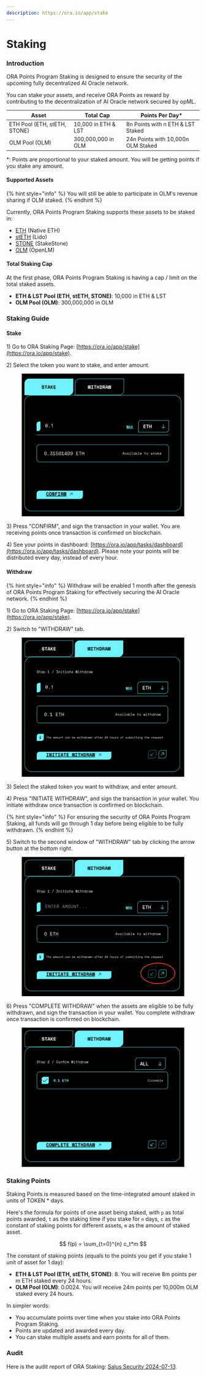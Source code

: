 ```yaml
---
description: https://ora.io/app/stake
---
```


# Staking

### Introduction

ORA Points Program Staking is designed to ensure the security of the upcoming fully decentralized AI Oracle network.

You can stake your assets, and receive ORA Points as reward by contributing to the decentralization of AI Oracle network secured by opML.

| Asset                        | Total Cap           | Points Per Day\*                   |
| ---------------------------- | ------------------- | ---------------------------------- |
| ETH Pool (ETH, stETH, STONE) | 10,000 in ETH & LST | 8n Points with n ETH & LST Staked  |
| OLM Pool (OLM)               | 300,000,000 in OLM  | 24n Points with 10,000n OLM Staked |

\*: Points are proportional to your staked amount. You will be getting points if you stake any amount.

#### Supported Assets

{% hint style="info" %}
You will still be able to participate in OLM's revenue sharing if OLM staked.
{% endhint %}

Currently, ORA Points Program Staking supports these assets to be staked in:

* [ETH](https://www.coingecko.com/en/coins/ethereum) (Native ETH)
* [stETH](https://www.coingecko.com/en/coins/lido-staked-ether) (Lido)
* [STONE](https://www.coingecko.com/en/coins/stakestone-ether) (StakeStone)
* [OLM](https://www.coingecko.com/en/coins/openlm-revshare-token) (OpenLM)

#### Total Staking Cap

At the first phase, ORA Points Program Staking is having a cap / limit on the total staked assets.

* **ETH & LST Pool (ETH, stETH, STONE)**: 10,000 in ETH & LST
* **OLM Pool (OLM)**: 300,000,000 in OLM

### Staking Guide

#### Stake

1\) Go to ORA Staking Page: [https://ora.io/app/stake](https://ora.io/app/stake).

2\) Select the token you want to stake, and enter amount.

<figure><img src="../.gitbook/assets/截屏2024-06-26 下午9.19.54.png" alt=""><figcaption></figcaption></figure>

3\) Press "CONFIRM", and sign the transaction in your wallet. You are receiving points once transaction is confirmed on blockchain.

4\) See your points in dashboard: [https://ora.io/app/tasks/dashboard](https://ora.io/app/tasks/dashboard). Please note your points will be distributed every day, instead of every hour.

#### Withdraw

{% hint style="info" %}
Withdraw will be enabled 1 month after the genesis of ORA Points Program Staking for effectively securing the AI Oracle network.
{% endhint %}

1\) Go to ORA Staking Page: [https://ora.io/app/stake](https://ora.io/app/stake).

2\) Switch to "WITHDRAW" tab.

<figure><img src="../.gitbook/assets/截屏2024-06-26 下午9.26.44.png" alt=""><figcaption></figcaption></figure>

3\) Select the staked token you want to withdraw, and enter amount.

4\) Press "INITIATE WITHDRAW", and sign the transaction in your wallet. You initiate withdraw once transaction is confirmed on blockchain.

{% hint style="info" %}
For ensuring the security of ORA Points Program Staking, all funds will go through 1 day before being eligible to be fully withdrawn.
{% endhint %}

5\) Switch to the second window of "WITHDRAW" tab by clicking the arrow button at the bottom right.

<figure><img src="../.gitbook/assets/截屏2024-06-26 下午9.34.25.png" alt=""><figcaption></figcaption></figure>

6\) Press "COMPLETE WITHDRAW" when the assets are eligible to be fully withdrawn, and sign the transaction in your wallet. You complete withdraw once transaction is confirmed on blockchain.

<figure><img src="../.gitbook/assets/截屏2024-06-26 下午9.36.07.png" alt=""><figcaption></figcaption></figure>

### Staking Points

Staking Points is measured based on the time-integrated amount staked in units of TOKEN \* days.

Here's the formula for points of one asset being staked, with `p` as total points awarded, `t` as the staking time if you stake for `n` days, `c` as the constant of staking points for different assets, `m` as the amount of staked asset.

$$
f(p) = \sum_{t=0}^{n} c_t*m
$$

The constant of staking points (equals to the points you get if you stake 1 unit of asset for 1 day):

* **ETH & LST Pool (ETH, stETH, STONE)**: 8. You will receive 8m points per m ETH staked every 24 hours.
* **OLM Pool (OLM)**: 0.0024. You will receive 24m points per 10,000m OLM staked every 24 hours.

In simpler words:

* You accumulate points over time when you stake into ORA Points Program Staking.
* Points are updated and awarded every day.
* You can stake multiple assets and earn points for all of them.

### Audit

Here is the audit report of ORA Staking: [Salus Security 2024-07-13](https://github.com/ora-io/audit-report-staking/blob/main/ORA\_staking-contract\_audit\_report\_2024-07-13.pdf).
